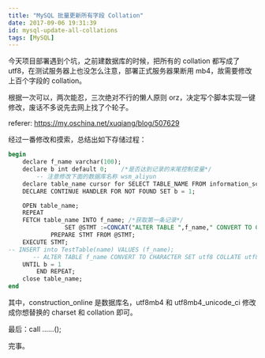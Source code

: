 ```yaml
---
title: "MySQL 批量更新所有字段 Collation"
date: 2017-09-06 19:31:39
id: mysql-update-all-collations
tags: [MySQL]
---
```


今天项目部署遇到个坑，之前建数据库的时候，把所有的 collation 都写成了 utf8，在测试服务器上也没怎么注意，部署正式服务器果断用 mb4，故需要修改上百个字段的 collation。

根据一次可以，两次能忍，三次绝对不行的懒人原则 orz，决定写个脚本实现一键修改，废话不多说先去网上找了个轮子。

referer: <https://my.oschina.net/xuqiang/blog/507629>

经过一番修改和摸索，总结出如下存储过程：

```sql
begin
    declare f_name varchar(100);
    declare b int default 0;    /*是否达到记录的末尾控制变量*/
		-- 注意修改下面的数据库名称 wsm_aliyun
    declare table_name cursor for SELECT TABLE_NAME FROM information_schema.TABLES where TABLE_SCHEMA = 'construction_online';
    DECLARE CONTINUE HANDLER FOR NOT FOUND SET b = 1;

    OPEN table_name;
    REPEAT
    FETCH table_name INTO f_name; /*获取第一条记录*/
				SET @STMT :=CONCAT("ALTER TABLE ",f_name," CONVERT TO CHARACTER SET utf8mb4 COLLATE utf8mb4_unicode_ci;");
			PREPARE STMT FROM @STMT;
    EXECUTE STMT;
-- INSERT into TestTable(name) VALUES (f_name);
       -- ALTER TABLE f_name CONVERT TO CHARACTER SET utf8 COLLATE utf8_general_ci;
    UNTIL b = 1
		END REPEAT;
    close table_name;
end
```

其中，construction_online 是数据库名，utf8mb4 和 utf8mb4_unicode_ci 修改成你想替换的 charset 和 collation 即可。

最后：call ……();

完事。

